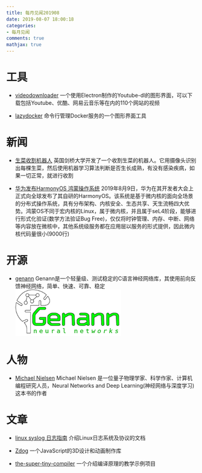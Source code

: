 ```yaml
---
title: 每月见闻201908
date: 2019-08-07 18:00:18
categories:
- 每月见闻
comments: true
mathjax: true
---
```



# 工具
* [videodownloader](https://github.com/mayeaux/videodownloader)
一个使用Electron制作的Youtube-dl的图形界面，可以下载包括Youtube、优酷、网易云音乐等在内的110个网站的视频

* [lazydocker](https://github.com/jesseduffield/lazydocker)
命令行管理Docker服务的一个图形界面工具


# 新闻
* [生菜收割机器人](https://www.cam.ac.uk/research/news/robot-uses-machine-learning-to-harvest-lettuce)
英国剑桥大学开发了一个收割生菜的机器人。它用摄像头识别出每棵生菜，然后使用机器学习算法判断是否生长成熟，有没有感染疾病，如果一切正常，就进行收割

* [华为发布HarmonyOS 鸿蒙操作系统](https://www.zhihu.com/question/339567108/answer/781523669)
2019年8月9日，华为在其开发者大会上正式向全球发布了其自研的HarmonyOS。该系统是基于微内核的面向全场景的分布式操作系统，具有分布架构、内核安全、生态共享、天生流畅四大优势。鸿蒙OS不同于宏内核的Linux，属于微内核，并且属于seL4阶段，能够进行形式化验证(数学方法验证Bug Free)，仅仅将时钟管理、内存、中断、网络等内容放在微核中，其他系统级服务都在应用层以服务的形式提供，因此微内核代码量很小(9000行)

# 开源
* [genann](https://github.com/codeplea/genann)
Genann是一个轻量级、测试稳定的C语言神经网络库，其使用前向反馈神经网络，简单、快速、可靠、稳定
![](每月见闻201908/image/201908-01.png)

# 人物
* [Michael Nielsen](http://michaelnielsen.org/)
Michael Nielsen 是⼀位量⼦物理学家、科学作家、计算机编程研究⼈员，Neural Networks and Deep Learning(神经⽹络与深度学习)这本书的作者

# 文章
* [linux syslog 日志指南](https://devconnected.com/syslog-the-complete-system-administrator-guide/)
介绍Linux日志系统及协议的文档

* [Zdog](https://github.com/metafizzy/zdog)
一个JavaScript的3D设计和动画制作库

* [the-super-tiny-compiler](https://the-super-tiny-compiler.glitch.me/)
一个介绍编译原理的教学示例项目

